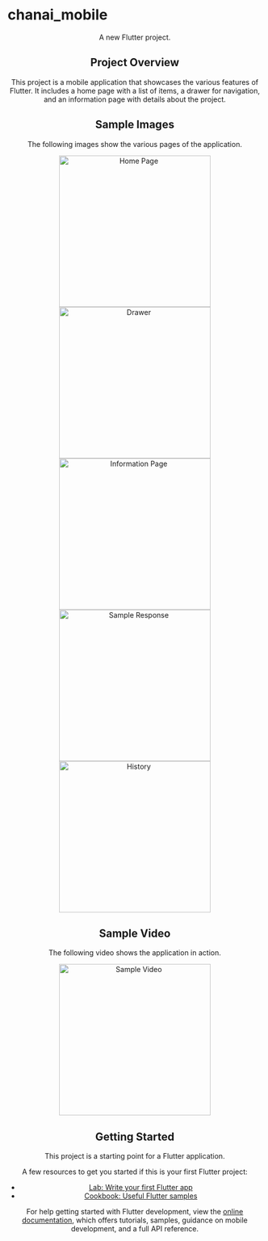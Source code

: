 # chanai_mobile

<div align="center">

A new Flutter project.

## Project Overview

This project is a mobile application that showcases the various features of Flutter. It includes a home page with a list of items, a drawer for navigation, and an information page with details about the project.

## Sample Images

The following images show the various pages of the application.

<img src="Documentations/intro.jpg" alt="Home Page" width="300"/>
<img src="Documentations/aboutapp.jpg" alt="Drawer" width="300"/>
<img src="Documentations/tech_use.jpg" alt="Information Page" width="300"/>
<img src="Documentations/sample_res.jpg" alt="Sample Response" width="300"/>
<img src="Documentations/history.jpg" alt="History" width="300"/>

## Sample Video

The following video shows the application in action.

<img src="Documentations/trySample.gif" alt="Sample Video" width="300"/>

## Getting Started

This project is a starting point for a Flutter application.

A few resources to get you started if this is your first Flutter project:

- [Lab: Write your first Flutter app](https://docs.flutter.dev/get-started/codelab)
- [Cookbook: Useful Flutter samples](https://docs.flutter.dev/cookbook)

For help getting started with Flutter development, view the
[online documentation](https://docs.flutter.dev/), which offers tutorials,
samples, guidance on mobile development, and a full API reference.

</div>
